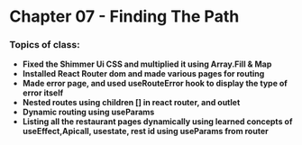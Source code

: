 # Chapter 07 - Finding The Path

### Topics of class:
* **Fixed the Shimmer Ui CSS and multiplied it using Array.Fill & Map**
* **Installed React Router dom and made various pages for routing**
* **Made error page, and used useRouteError hook to display the type of error itself**
* **Nested routes using children [] in react router, and outlet**
* **Dynamic routing using useParams**
* **Listing all the restaurant pages dynamically using learned concepts of useEffect,Apicall, usestate, rest id using useParams from router**